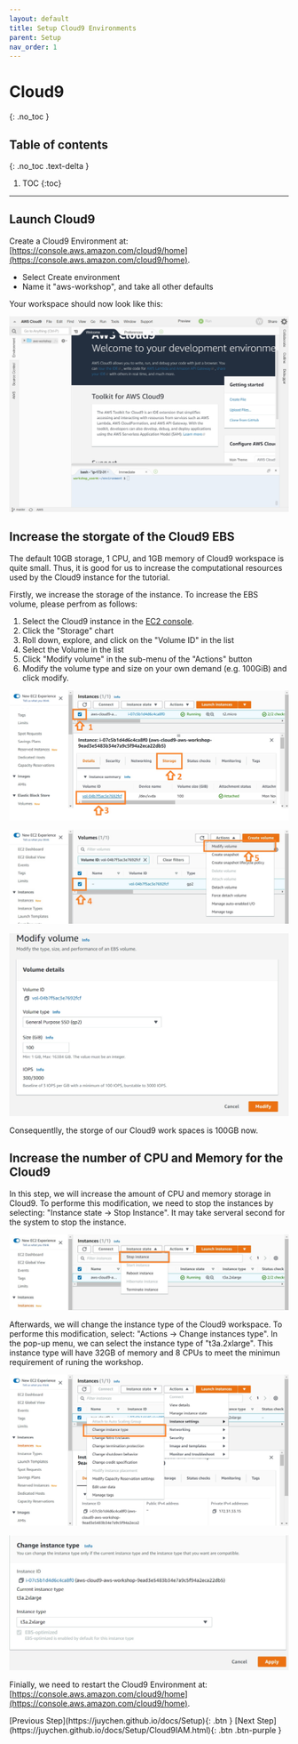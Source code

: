 ```yaml
---
layout: default
title: Setup Cloud9 Environments
parent: Setup
nav_order: 1
---
```


# Cloud9
{: .no_toc }

## Table of contents
{: .no_toc .text-delta }

1. TOC
{:toc}

---

## Launch Cloud9

Create a Cloud9 Environment at: [https://console.aws.amazon.com/cloud9/home](https://console.aws.amazon.com/cloud9/home).

- Select Create environment
- Name it "aws-workshop", and take all other defaults

Your workspace should now look like this:

![Image](../../src/img/Setup/Cloud9-1.jpg)

## Increase the storgate of the Cloud9 EBS

The default 10GB storage, 1 CPU, and 1GB memory of Cloud9 workspace is quite small. Thus, it is good for us to increase the computational resources used by the Cloud9 instance for the tutorial.

Firstly, we increase the storage of the instance. To increase the EBS volume, please perfrom as follows:
1. Select the Cloud9 instance in the [EC2 console](https://console.aws.amazon.com/ec2/v2/home#Instances).
2. Click the "Storage" chart
3. Roll down, explore, and click on the "Volume ID" in the list
4. Select the Volume in the list
5. Click "Modify volume" in the sub-menu of the "Actions" button
6. Modify the volume type and size on your own demand (e.g. 100GiB) and click modify.

![Image](../../src/img/Setup/Cloud9-2.jpg)

![Image](../../src/img/Setup/Cloud9-3.jpg)

![Image](../../src/img/Setup/Cloud9-4.jpg)

Consequentlly, the storge of our Cloud9 work spaces is 100GB now.

## Increase the number of CPU and Memory for the Cloud9 

In this step, we will increase the amount of CPU and memory storage in Cloud9. To performe this modification, we need to stop the instances by selecting: "Instance state -> Stop Instance". It may take serveral second for the system to stop the instance.

![Image](../../src/img/Setup/Cloud9-13.jpg)

Afterwards, we will change the instance type of the Cloud9 workspace. To performe this modification, select: "Actions -> Change instances type". In the pop-up menu, we can select the instance type of "t3a.2xlarge". This instance type will have 32GB of memory and 8 CPUs to meet the minimun requirement of runing the workshop.

![Image](../../src/img/Setup/Cloud9-14.jpg)

![Image](../../src/img/Setup/Cloud9-15.jpg)

Finially, we need to restart the Cloud9 Environment at: [https://console.aws.amazon.com/cloud9/home](https://console.aws.amazon.com/cloud9/home).


<div class="code-example" markdown="1">
[Previous Step](https://juychen.github.io/docs/Setup){: .btn }
[Next Step](https://juychen.github.io/docs/Setup/Cloud9IAM.html){: .btn .btn-purple }
</div>
